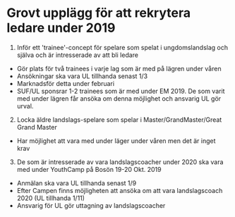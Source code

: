 # Grovt upplägg för att rekrytera ledare under 2019

1. Inför ett 'trainee'-concept för spelare som spelat i ungdomslandslag och själva och är intresserade av att bli ledare
* Gör plats för två trainees i varje lag som är med på lägren under våren
* Ansökningar ska vara UL tillhanda senast 1/3
* Marknadsför detta under februari
* SUF/UL sponsrar 1-2 trainees som är med under EM 2019. De som varit med under lägren får ansöka om denna möjlighet och ansvarig UL gör urval.

2. Locka äldre landslags-spelare som spelar i Master/GrandMaster/Great Grand Master
* Har möjlighet att vara med under läger under våren men det är inget krav

3. De som är intresserade av vara landslagscoacher under 2020 ska vara med under YouthCamp på Bosön 19-20 Okt. 2019
* Anmälan ska vara UL tillhanda senast 1/9
* Efter Campen finns möjligheten att ansöka om att vara landslagscoach 2020 (UL tillhanda 1/11)
* Ansvarig för UL gör uttagning av landslagscoacher

